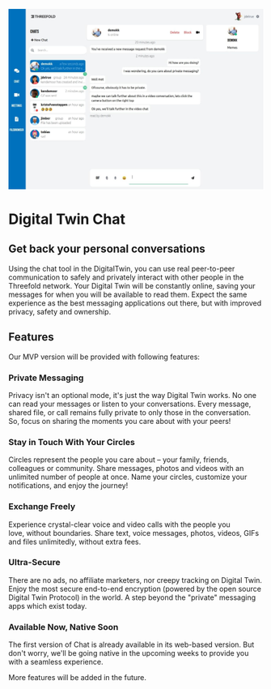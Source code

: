 ![](img/screenchat.jpg)

# Digital Twin Chat

## Get back your personal conversations

Using the chat tool in the DigitalTwin, you can use real peer-to-peer communication to safely and privately interact with other people in the Threefold network. Your Digital Twin will be constantly online, saving your messages for when you will be available to read them. Expect the same experience as the best messaging applications out there, but with improved privacy, safety and ownership.

## Features

Our MVP version will be provided with following features:

### Private Messaging

Privacy isn't an optional mode, it's just the way Digital Twin works. No one can read your messages or listen to your conversations. Every message, shared file, or call remains fully private to only those in the conversation. So, focus on sharing the moments you care about with your peers!

### Stay in Touch With Your Circles

Circles represent the people you care about – your family, friends, colleagues or community. Share messages, photos and videos with an unlimited number of people at once. Name your circles, customize your notifications, and enjoy the journey!

### Exchange Freely

Experience crystal-clear voice and video calls with the people you love, without boundaries. Share text, voice messages, photos, videos, GIFs and files unlimitedly, without extra fees. 

### Ultra-Secure

There are no ads, no affiliate marketers, nor creepy tracking on Digital Twin. Enjoy the most secure end-to-end encryption (powered by the open source Digital Twin Protocol) in the world. A step beyond the "private" messaging apps which exist today.

### Available Now, Native Soon

The first version of Chat is already available in its web-based version. But don't worry, we'll be going native in the upcoming weeks to provide you with a seamless experience.

More features will be added in the future.
